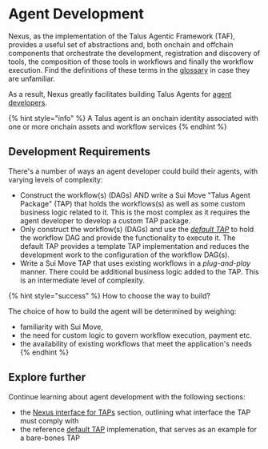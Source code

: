 # Agent Development

Nexus, as the implementation of the Talus Agentic Framework (TAF), provides a useful set of abstractions and, both onchain and offchain components that orchestrate the development, registration and discovery of tools, the composition of those tools in workflows and finally the workflow execution. Find the definitions of these terms in the [glossary](../../../nexus-next/Glossary.md) in case they are unfamiliar.

As a result, Nexus greatly facilitates building Talus Agents for [agent developers](../../../nexus-next/index.md#actors).

{% hint style="info" %}
A Talus agent is an onchain identity associated with one or more onchain assets and workflow services
{% endhint %}

## Development Requirements

There's a number of ways an agent developer could build their agents, with varying levels of complexity:

* Construct the workflow(s) (DAGs) AND write a Sui Move "Talus Agent Package" (TAP) that holds the workflows(s) as well as some custom business logic related to it. This is the most complex as it requires the agent developer to develop a custom TAP package.
* Only construct the workflow(s) (DAGs) and use the [_default TAP_](default-tap.md) to hold the workflow DAG and provide the functionality to execute it. The default TAP provides a template TAP implementation and reduces the development work to the configuration of the workflow DAG(s).
* Write a Sui Move TAP that uses existing workflows in a _plug-and-play_ manner. There could be additional business logic added to the TAP. This is an intermediate level of complexity.

{% hint style="success" %}
How to choose the way to build?

The choice of how to build the agent will be determined by weighing:

* familiarity with Sui Move,
* the need for custom logic to govern workflow execution, payment etc.
* the availability of existing workflows that meet the application's needs
{% endhint %}

## Explore further

Continue learning about agent development with the following sections:

* the [Nexus interface for TAPs](../onchain-nexus/nexus-interface.md) section, outlining what interface the TAP must comply with
* the reference [default TAP](default-tap.md) implemenation, that serves as an example for a bare-bones TAP
